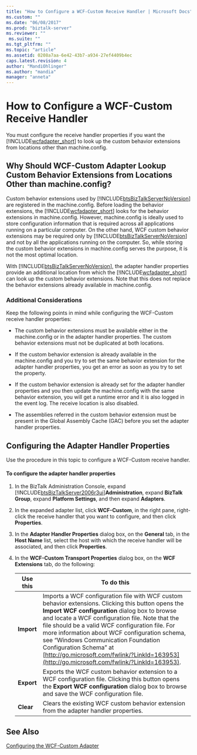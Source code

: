 ```yaml
---
title: "How to Configure a WCF-Custom Receive Handler | Microsoft Docs"
ms.custom: ""
ms.date: "06/08/2017"
ms.prod: "biztalk-server"
ms.reviewer: ""
 ms.suite: ""
ms.tgt_pltfrm: ""
ms.topic: "article"
ms.assetid: 0208a7aa-6e42-43b7-a934-27ef4409b4ec
caps.latest.revision: 4
author: "MandiOhlinger"
ms.author: "mandia"
manager: "anneta"
---
```

# How to Configure a WCF-Custom Receive Handler
You must configure the receive handler properties if you want the [!INCLUDE[wcfadapter_short](../includes/wcfadapter-short-md.md)] to look up the custom behavior extensions from locations other than machine.config.  
  
## Why Should WCF-Custom Adapter Lookup Custom Behavior Extensions from Locations Other than machine.config?  
 Custom behavior extensions used by [!INCLUDE[btsBizTalkServerNoVersion](../includes/btsbiztalkservernoversion-md.md)] are registered in the machine.config. Before loading the behavior extensions, the [!INCLUDE[wcfadapter_short](../includes/wcfadapter-short-md.md)] looks for the behavior extensions in machine.config. However, machine.config is ideally used to store configuration information that is required across all applications running on a particular computer. On the other hand, WCF custom behavior extensions may be required only by [!INCLUDE[btsBizTalkServerNoVersion](../includes/btsbiztalkservernoversion-md.md)] and not by all the applications running on the computer. So, while storing the custom behavior extensions in machine.config serves the purpose, it is not the most optimal location.  
  
 With [!INCLUDE[btsBizTalkServerNoVersion](../includes/btsbiztalkservernoversion-md.md)], the adapter handler properties provide an additional location from which the [!INCLUDE[wcfadapter_short](../includes/wcfadapter-short-md.md)] can look up the custom behavior extensions. Note that this does not replace the behavior extensions already available in machine.config.  
  
### Additional Considerations  
 Keep the following points in mind while configuring the WCF-Custom receive handler properties:  
  
-   The custom behavior extensions must be available either in the machine.config or in the adapter handler properties. The custom behavior extensions must not be duplicated at both locations.  
  
-   If the custom behavior extension is already available in the machine.config and you try to set the same behavior extension for the adapter handler properties, you get an error as soon as you try to set the property.  
  
-   If the custom behavior extension is already set for the adapter handler properties and you then update the machine.config with the same behavior extension, you will get a runtime error and it is also logged in the event log. The receive location is also disabled.  
  
-   The assemblies referred in the custom behavior extension must be present in the Global Assembly Cache (GAC) before you set the adapter handler properties.  
  
## Configuring the Adapter Handler Properties  
 Use the procedure in this topic to configure a WCF-Custom receive handler.  
  
#### To configure the adapter handler properties  
  
1.  In the BizTalk Administration Console, expand [!INCLUDE[btsBizTalkServer2006r3ui](../includes/btsbiztalkserver2006r3ui-md.md)]**Administration**, expand **BizTalk Group**, expand **Platform Settings**, and then expand **Adapters**.  
  
2.  In the expanded adapter list, click **WCF-Custom**, in the right pane, right-click the receive handler that you want to configure, and then click **Properties**.  
  
3.  In the **Adapter Handler Properties** dialog box, on the **General** tab, in the **Host Name** list, select the host with which the receive handler will be associated, and then click **Properties**.  
  
4.  In the **WCF-Custom Transport Properties** dialog box, on the **WCF Extensions** tab, do the following:  
  
    |Use this|To do this|  
    |--------------|----------------|  
    |**Import**|Imports a WCF configuration file with WCF custom behavior extensions. Clicking this button opens the **Import WCF configuration** dialog box to browse and locate a WCF configuration file. Note that the file should be a valid WCF configuration file. For more information about WCF configuration schema, see “Windows Communication Foundation Configuration Schema” at [http://go.microsoft.com/fwlink/?LinkId=163953](http://go.microsoft.com/fwlink/?LinkId=163953).|  
    |**Export**|Exports the WCF custom behavior extension to a WCF configuration file. Clicking this button opens the **Export WCF configuration** dialog box to browse and save the WCF configuration file.|  
    |**Clear**|Clears the existing WCF custom behavior extension from the adapter handler properties.|  
  
## See Also  
 [Configuring the WCF-Custom Adapter](../core/configuring-the-wcf-custom-adapter.md)
